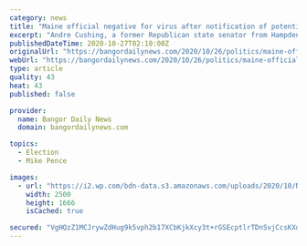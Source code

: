 ```yaml
---
category: news
title: "Maine official negative for virus after notification of potential exposure at Mike Pence rally"
excerpt: "Andre Cushing, a former Republican state senator from Hampden, said he was contacted early Wednesday morning by White House medical staff two days after Pence’s visit."
publishedDateTime: 2020-10-27T02:10:00Z
originalUrl: "https://bangordailynews.com/2020/10/26/politics/maine-official-negative-for-virus-after-notification-of-potential-exposure-at-mike-pence-rally/"
webUrl: "https://bangordailynews.com/2020/10/26/politics/maine-official-negative-for-virus-after-notification-of-potential-exposure-at-mike-pence-rally/"
type: article
quality: 43
heat: 43
published: false

provider:
  name: Bangor Daily News
  domain: bangordailynews.com

topics:
  - Election
  - Mike Pence

images:
  - url: "https://i2.wp.com/bdn-data.s3.amazonaws.com/uploads/2020/10/NewLeg120314-5.jpg?fit=2500%2C1666&#038;ssl=1"
    width: 2500
    height: 1666
    isCached: true

secured: "VgHQzZ1MCJrywZdHug9k5vph2b17XCbKjkXcy3t+rGSEcptlrTDnSvjCcsKXqwDb6BlPVEIrGwQoEPV2e09VqShLbRe3SoxoA/z3+WGy4AQJrYOfvwvx7dLT4gXapRXhRohhX/dwmWhP3rTEESVrMBvD1IkBfnSV6BAPWXRyHLeKHVY0FxE0dh+sdrYMADuT2qEPRUu+KlXHpuoGsteok5l9VkNfMOHUzpRKlc2giNrXOARNH/ZCyClQ1olMfYgWbNk3L3acC4X5+5tvDRo9Qnlwib11YkaJmOEHdHBsCj8v5X76+xXXJU2twfWhyzZxMn0AK7tbb9bsBPLx568SFP4geHfOkHvukPeB8S5KORU=;sOBS64ltNDyXgbi+jYDSlA=="
---
```


